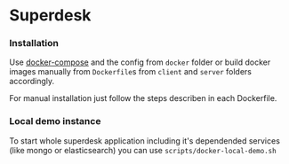 ﻿# Superdesk

### Installation
Use [docker-compose](http://fig.sh "") and the config from `docker` folder or build docker images manually from `Dockerfile`s from `client` and `server` folders accordingly.

For manual installation just follow the steps describen in each Dockerfile.

### Local demo instance
To start whole superdesk application including it's dependended services (like mongo or elasticsearch) you can use `scripts/docker-local-demo.sh`
